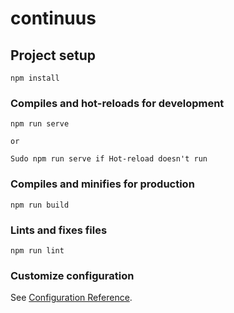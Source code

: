 # continuus

## Project setup
```
npm install
```

### Compiles and hot-reloads for development
```
npm run serve

or

Sudo npm run serve if Hot-reload doesn't run
```

### Compiles and minifies for production
```
npm run build
```

### Lints and fixes files
```
npm run lint
```

### Customize configuration
See [Configuration Reference](https://cli.vuejs.org/config/).
